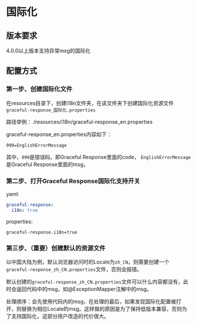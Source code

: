 # 国际化

## 版本要求

4.0.0以上版本支持异常msg的国际化

## 配置方式

### 第一步、创建国际化文件

在resources目录下，创建i18n文件夹，在该文件夹下创建国际化资源文件`graceful-response_国际化.properties`

路径举例： /resources/i18n/graceful-response_en.properties

graceful-response_en.properties内容如下：

```properties
999=EnglishErrorMessage
```
其中，`999`是错误码，即Graceful Response里面的code，
`EnglishErrorMessage`是Graceful Response里面的msg。

### 第二步、打开Graceful Response国际化支持开关

yaml:
```yaml
graceful-response:
  i18n: true
```
properties:
```properties
graceful-response.i18n=true
```

### 第三步、（重要）创建默认的资源文件

以中国大陆为例，默认浏览器访问时的Locale为`zh_CN`，则需要创建一个`graceful-response_zh_CN.properties`文件，否则会报错。

默认创建的`graceful-response_zh_CN.properties`文件可以什么内容都没有，此时会返回代码中的msg，如@ExceptionMapper注解中的msg。

处理顺序：会先使用代码内的msg，在处理的最后，如果发现国际化配置被打开，则替换为相应Locale的msg。这样做的原因是为了保持低版本兼容，否则为了支持国际化，这部分用户改造的代价很大。

